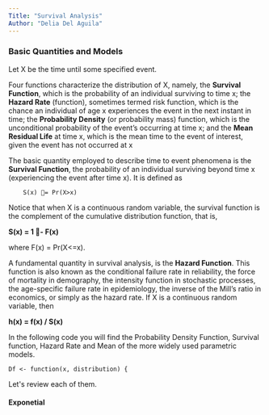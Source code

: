 ```yaml
---
Title: "Survival Analysis"
Author: "Delia Del Aguila"
---
```


### Basic Quantities and Models

Let X be the time until some specified event.

 Four functions characterize the distribution of X, namely, the **Survival Function**, which is the probability of an individual surviving to time x; the **Hazard Rate** (function), sometimes termed risk function, which is the chance an individual of age x experiences the event in the next instant in time; the **Probability Density** (or probability mass) function, which is the unconditional probability of the event’s occurring at time x; and the **Mean Residual Life** at time x, which is the mean time to the event of interest, given the event has not occurred at x
 
 The basic quantity employed to describe time to event phenomena is the **Survival Function**, the probability of an individual surviving beyond time x (experiencing the event after time x). It is defined as

        S(x) 􏰗= Pr(X>x)

 Notice that when X is a continuous random variable, the survival function is the complement of the cumulative distribution function, that is, 
      
  **S(x) = 1 􏰟- F(x)**
        
where F(x) = Pr(X<=x).

 A fundamental quantity in survival analysis, is the **Hazard Function**. This function is also known as the conditional failure rate in reliability, the force of mortality in demography, the intensity function in stochastic processes, the age-specific failure rate in epidemiology, the inverse of the Mill’s ratio in economics, or simply as the hazard rate. If X is a continuous random variable, then
 
  **h(x) = f(x) / S(x)**
        
In the following code you will find the Probability Density Function, Survival function, Hazard Rate and Mean of the more widely used parametric models. 

```{r}
Df <- function(x, distribution) { 
```

Let's review each of them.


#### Exponetial 
 
 
 
 
 
 
 
 
 
 
 
 
 
 
 
 








